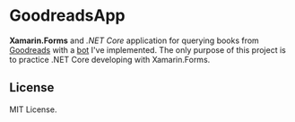 # GoodreadsApp
**Xamarin.Forms** and *.NET Core* application for querying books from [Goodreads](https://www.goodreads.com/) with a [bot](https://github.com/danielccunha/Bots/tree/master/Bots.Goodreads) I've implemented. The only purpose of this project is to practice .NET Core developing with Xamarin.Forms.

## License
MIT License.

